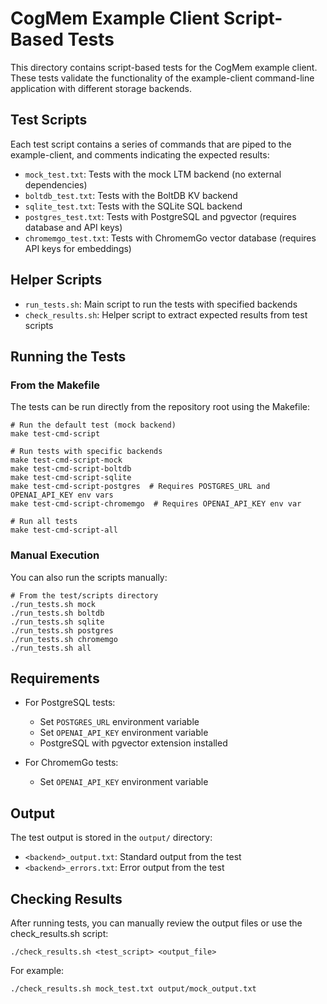 # CogMem Example Client Script-Based Tests

This directory contains script-based tests for the CogMem example client. These tests validate the functionality of the example-client command-line application with different storage backends.

## Test Scripts

Each test script contains a series of commands that are piped to the example-client, and comments indicating the expected results:

- `mock_test.txt`: Tests with the mock LTM backend (no external dependencies)
- `boltdb_test.txt`: Tests with the BoltDB KV backend
- `sqlite_test.txt`: Tests with the SQLite SQL backend
- `postgres_test.txt`: Tests with PostgreSQL and pgvector (requires database and API keys)
- `chromemgo_test.txt`: Tests with ChromemGo vector database (requires API keys for embeddings)

## Helper Scripts

- `run_tests.sh`: Main script to run the tests with specified backends
- `check_results.sh`: Helper script to extract expected results from test scripts

## Running the Tests

### From the Makefile

The tests can be run directly from the repository root using the Makefile:

```
# Run the default test (mock backend)
make test-cmd-script

# Run tests with specific backends
make test-cmd-script-mock
make test-cmd-script-boltdb
make test-cmd-script-sqlite
make test-cmd-script-postgres  # Requires POSTGRES_URL and OPENAI_API_KEY env vars
make test-cmd-script-chromemgo  # Requires OPENAI_API_KEY env var

# Run all tests
make test-cmd-script-all
```

### Manual Execution

You can also run the scripts manually:

```
# From the test/scripts directory
./run_tests.sh mock
./run_tests.sh boltdb
./run_tests.sh sqlite
./run_tests.sh postgres
./run_tests.sh chromemgo
./run_tests.sh all
```

## Requirements

- For PostgreSQL tests: 
  - Set `POSTGRES_URL` environment variable
  - Set `OPENAI_API_KEY` environment variable
  - PostgreSQL with pgvector extension installed

- For ChromemGo tests:
  - Set `OPENAI_API_KEY` environment variable

## Output

The test output is stored in the `output/` directory:
- `<backend>_output.txt`: Standard output from the test
- `<backend>_errors.txt`: Error output from the test

## Checking Results

After running tests, you can manually review the output files or use the check_results.sh script:

```
./check_results.sh <test_script> <output_file>
```

For example:

```
./check_results.sh mock_test.txt output/mock_output.txt
```